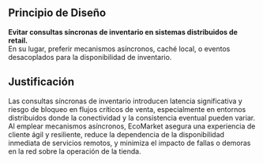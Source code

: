 ## Principio de Diseño

**Evitar consultas síncronas de inventario en sistemas distribuidos de retail.**  
En su lugar, preferir mecanismos asíncronos, caché local, o eventos desacoplados para la disponibilidad de inventario.

## Justificación

Las consultas síncronas de inventario introducen latencia significativa y riesgo de bloqueo en flujos críticos de venta, especialmente en entornos distribuidos donde la conectividad y la consistencia eventual pueden variar. Al emplear mecanismos asíncronos, EcoMarket asegura una experiencia de cliente ágil y resiliente, reduce la dependencia de la disponibilidad inmediata de servicios remotos, y minimiza el impacto de fallas o demoras en la red sobre la operación de la tienda.
